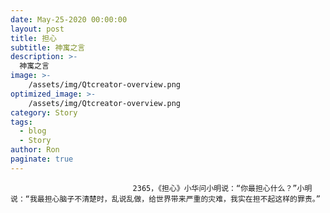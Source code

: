 ```yaml
---
date: May-25-2020 00:00:00
layout: post
title: 担心
subtitle: 神寓之言
description: >-
  神寓之言
image: >-
    /assets/img/Qtcreator-overview.png
optimized_image: >-
    /assets/img/Qtcreator-overview.png
category: Story
tags:
  - blog
  - Story
author: Ron
paginate: true
---
```


							　　2365，《担心》小华问小明说：“你最担心什么？”小明说：“我最担心脑子不清楚时，乱说乱做，给世界带来严重的灾难，我实在担不起这样的罪责。”
							
							
						